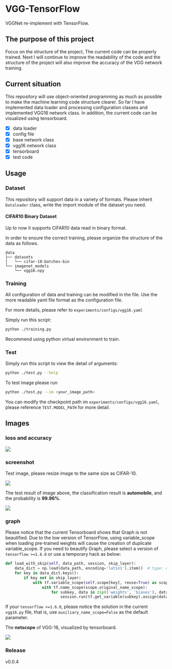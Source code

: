 # VGG-TensorFlow
VGGNet re-implement with TensorFlow.

## The purpose of this project
Focus on the structure of the project, The current code can be properly trained. Next I will continue to improve the readability of the code and the structure of the project will also improve the accuracy of the VGG network training.

## Current situation
This repository will use object-oriented programming as much as possible to make the machine learning code structure clearer. So far I have implemented data loader and processing configuration classes and implemented VGG16 network class. In addition, the current code can be visualized using tensorboard.

- [x] data loader
- [x] config file
- [x] base network class
- [x] vgg16 network class
- [x] tensorboard
- [x] test code

## Usage

### Dataset
This repository will support data in a variety of formats. Please inherit `Dataloader` class, write the import module of the dataset you need.

#### CIFAR10 Binary Dataset 
Up to now it supports CIFAR10 data read in binary format.

In order to ensure the correct training, please organize the structure of the data as follows.
```
data
├── datasets
│   └── cifar-10-batches-bin
└── imagenet_models
    └── vgg16.npy
```

### Training
All configuration of data and training can be modified in the file. Use the more readable yaml file format as the configuration file.

For more details, please refer to `experiments/configs/vgg16.yaml`

Simply run this script:
```bash
python ./training.py
```
Recommend using python virtual environment to train.

### Test
Simply run this script to view the detail of arguments:
```bash
python ./test.py --help
```
To test image please run
```bash
python ./test.py --im <your_image_path>
```
You can modify the checkpoint path im `experiments/configs/vgg16.yaml`, please reference `TEST.MODEL_PATH` for more detail.



## Images
### loss and accuracy
![](http://ww1.sinaimg.cn/large/006rfyOZly1fp6oeuq2pvj31460fagoa.jpg)

### screenshot
Test image, please resize image to the same size as CIFAR-10.

![](http://ww1.sinaimg.cn/large/006rfyOZgy1fqlp2ngio7j300w00w0sh.jpg)

The test result of image above, the classification result is **automobile**, and the probability is **99.96%**.

![](http://ww1.sinaimg.cn/large/006rfyOZgy1fqlp1f2dhyj30oa056js6.jpg)

### graph
Please notice that the current Tensorboard shows that Graph is not beautified. Due to the low version of TensorFlow, using variable_scope when loading pre-trained weights will cause the creation of duplicate variable_scope. If you need to beautify Graph, please select a version of `tensorflow >=1.6.0` or use a temporary hack as below:
```python
def load_with_skip(self, data_path, session, skip_layer):
    data_dict = np.load(data_path, encoding='latin1').item()  # type: dict
    for key in data_dict.keys():
        if key not in skip_layer:
            with tf.variable_scope(self.scope[key], reuse=True) as scope:
                with tf.name_scope(scope.original_name_scope):
                    for subkey, data in zip(('weights', 'biases'), data_dict[key]):
                        session.run(tf.get_variable(subkey).assign(data))
```

If your `tensorflow >=1.6.0`, please notice the solution in the current `vgg16.py` file, that is, use `auxiliary_name_scope=False` as the default parameter.

The **netscope** of VGG-16, visualized by tensorboard.

![](http://ww1.sinaimg.cn/mw690/006rfyOZgy1fp94ieqek2j308q0v8wgc.jpg)


<!-- |   origin   | beautified |
| :--------: | :--------: |
|![](http://ww1.sinaimg.cn/mw690/006rfyOZgy1fp951ac8vxj30pq0wq0w4.jpg)|![](http://ww1.sinaimg.cn/mw690/006rfyOZgy1fp94ieqek2j308q0v8wgc.jpg)| -->


### Release
v0.0.4
